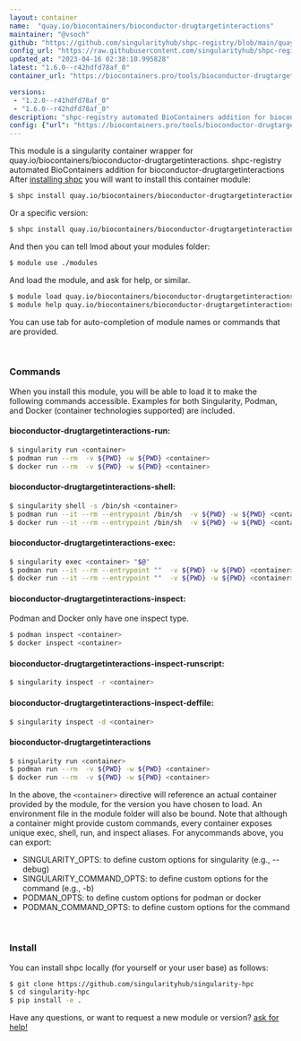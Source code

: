 ```yaml
---
layout: container
name:  "quay.io/biocontainers/bioconductor-drugtargetinteractions"
maintainer: "@vsoch"
github: "https://github.com/singularityhub/shpc-registry/blob/main/quay.io/biocontainers/bioconductor-drugtargetinteractions/container.yaml"
config_url: "https://raw.githubusercontent.com/singularityhub/shpc-registry/main/quay.io/biocontainers/bioconductor-drugtargetinteractions/container.yaml"
updated_at: "2023-04-16 02:38:10.995828"
latest: "1.6.0--r42hdfd78af_0"
container_url: "https://biocontainers.pro/tools/bioconductor-drugtargetinteractions"

versions:
 - "1.2.0--r41hdfd78af_0"
 - "1.6.0--r42hdfd78af_0"
description: "shpc-registry automated BioContainers addition for bioconductor-drugtargetinteractions"
config: {"url": "https://biocontainers.pro/tools/bioconductor-drugtargetinteractions", "maintainer": "@vsoch", "description": "shpc-registry automated BioContainers addition for bioconductor-drugtargetinteractions", "latest": {"1.6.0--r42hdfd78af_0": "sha256:a16b312c10d1d2ce4405d65b40aa7e1dc1f3a4b42b25a510f9022b95f9df44b4"}, "tags": {"1.2.0--r41hdfd78af_0": "sha256:f4a5fbcdf15387e7a12cbe49a425bba98057888b7b7efb1e9ebedc976f966bad", "1.6.0--r42hdfd78af_0": "sha256:a16b312c10d1d2ce4405d65b40aa7e1dc1f3a4b42b25a510f9022b95f9df44b4"}, "docker": "quay.io/biocontainers/bioconductor-drugtargetinteractions"}
---
```


This module is a singularity container wrapper for quay.io/biocontainers/bioconductor-drugtargetinteractions.
shpc-registry automated BioContainers addition for bioconductor-drugtargetinteractions
After [installing shpc](#install) you will want to install this container module:


```bash
$ shpc install quay.io/biocontainers/bioconductor-drugtargetinteractions
```

Or a specific version:

```bash
$ shpc install quay.io/biocontainers/bioconductor-drugtargetinteractions:1.6.0--r42hdfd78af_0
```

And then you can tell lmod about your modules folder:

```bash
$ module use ./modules
```

And load the module, and ask for help, or similar.

```bash
$ module load quay.io/biocontainers/bioconductor-drugtargetinteractions/1.6.0--r42hdfd78af_0
$ module help quay.io/biocontainers/bioconductor-drugtargetinteractions/1.6.0--r42hdfd78af_0
```

You can use tab for auto-completion of module names or commands that are provided.

<br>

### Commands

When you install this module, you will be able to load it to make the following commands accessible.
Examples for both Singularity, Podman, and Docker (container technologies supported) are included.

#### bioconductor-drugtargetinteractions-run:

```bash
$ singularity run <container>
$ podman run --rm  -v ${PWD} -w ${PWD} <container>
$ docker run --rm  -v ${PWD} -w ${PWD} <container>
```

#### bioconductor-drugtargetinteractions-shell:

```bash
$ singularity shell -s /bin/sh <container>
$ podman run --it --rm --entrypoint /bin/sh  -v ${PWD} -w ${PWD} <container>
$ docker run --it --rm --entrypoint /bin/sh  -v ${PWD} -w ${PWD} <container>
```

#### bioconductor-drugtargetinteractions-exec:

```bash
$ singularity exec <container> "$@"
$ podman run --it --rm --entrypoint ""  -v ${PWD} -w ${PWD} <container> "$@"
$ docker run --it --rm --entrypoint ""  -v ${PWD} -w ${PWD} <container> "$@"
```

#### bioconductor-drugtargetinteractions-inspect:

Podman and Docker only have one inspect type.

```bash
$ podman inspect <container>
$ docker inspect <container>
```

#### bioconductor-drugtargetinteractions-inspect-runscript:

```bash
$ singularity inspect -r <container>
```

#### bioconductor-drugtargetinteractions-inspect-deffile:

```bash
$ singularity inspect -d <container>
```



#### bioconductor-drugtargetinteractions

```bash
$ singularity run <container>
$ podman run --rm  -v ${PWD} -w ${PWD} <container>
$ docker run --rm  -v ${PWD} -w ${PWD} <container>
```


In the above, the `<container>` directive will reference an actual container provided
by the module, for the version you have chosen to load. An environment file in the
module folder will also be bound. Note that although a container
might provide custom commands, every container exposes unique exec, shell, run, and
inspect aliases. For anycommands above, you can export:

 - SINGULARITY_OPTS: to define custom options for singularity (e.g., --debug)
 - SINGULARITY_COMMAND_OPTS: to define custom options for the command (e.g., -b)
 - PODMAN_OPTS: to define custom options for podman or docker
 - PODMAN_COMMAND_OPTS: to define custom options for the command

<br>

### Install

You can install shpc locally (for yourself or your user base) as follows:

```bash
$ git clone https://github.com/singularityhub/singularity-hpc
$ cd singularity-hpc
$ pip install -e .
```

Have any questions, or want to request a new module or version? [ask for help!](https://github.com/singularityhub/singularity-hpc/issues)